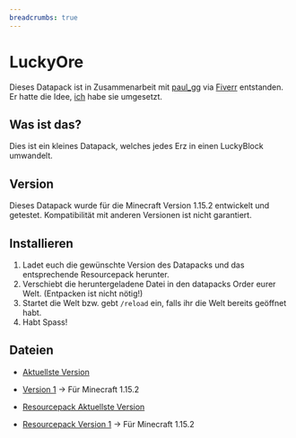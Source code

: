 ```yaml
---
breadcrumbs: true
---
```


# LuckyOre

Dieses Datapack ist in Zusammenarbeit mit [paul_gg](https://www.fiverr.com/paul_gg) via [Fiverr](https://www.fiverr.com/rafaelurben/make-you-a-minecraft-datapack) entstanden.
Er hatte die Idee, [ich](https://fiverr.com/rafaelurben) habe sie umgesetzt.

## Was ist das?

Dies ist ein kleines Datapack, welches jedes Erz in einen LuckyBlock umwandelt.

## Version

Dieses Datapack wurde für die Minecraft Version 1.15.2 entwickelt und getestet. Kompatibilität mit anderen Versionen ist nicht garantiert.

## Installieren

1.  Ladet euch die gewünschte Version des Datapacks und das entsprechende Resourcepack herunter.
2.  Verschiebt die heruntergeladene Datei in den datapacks Order eurer Welt. (Entpacken ist nicht nötig!)
3.  Startet die Welt bzw. gebt `/reload` ein, falls ihr die Welt bereits geöffnet habt.
4.  Habt Spass!

## Dateien

-   [Aktuellste Version](https://github.com/rafaelurben/mc-luckyore/raw/master/downloads/luckyore-v1.zip)
-   [Version 1](https://github.com/rafaelurben/mc-luckyore/raw/master/downloads/luckyore-v1.zip) -> Für Minecraft 1.15.2

-   [Resourcepack Aktuellste Version](https://github.com/rafaelurben/mc-luckyore/raw/master/downloads/luckyore-resources-v1.zip)
-   [Resourcepack Version 1](https://github.com/rafaelurben/mc-luckyore/raw/master/downloads/luckyore-resources-v1.zip) -> Für Minecraft 1.15.2
